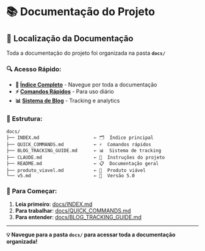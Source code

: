 # 📚 Documentação do Projeto

## 📁 **Localização da Documentação**

Toda a documentação do projeto foi organizada na pasta **`docs/`**

### 🔍 **Acesso Rápido:**

- **📖 [Índice Completo](./docs/INDEX.md)** - Navegue por toda a documentação
- **⚡ [Comandos Rápidos](./docs/QUICK_COMMANDS.md)** - Para uso diário
- **📊 [Sistema de Blog](./docs/BLOG_TRACKING_GUIDE.md)** - Tracking e analytics

### 📂 **Estrutura:**

```
docs/
├── INDEX.md                    ← 🗂️  Índice principal
├── QUICK_COMMANDS.md           ← ⚡  Comandos rápidos
├── BLOG_TRACKING_GUIDE.md      ← 📊  Sistema de tracking
├── CLAUDE.md                   ← 🤖  Instruções do projeto
├── README.md                   ← 📋  Documentação geral
├── produto_viavel.md           ← 💼  Produto viável
└── v5.md                       ← 🔢  Versão 5.0
```

### 🚀 **Para Começar:**

1. **Leia primeiro**: [docs/INDEX.md](./docs/INDEX.md)
2. **Para trabalhar**: [docs/QUICK_COMMANDS.md](./docs/QUICK_COMMANDS.md)
3. **Para entender**: [docs/BLOG_TRACKING_GUIDE.md](./docs/BLOG_TRACKING_GUIDE.md)

---

**💡 Navegue para a pasta `docs/` para acessar toda a documentação organizada!**